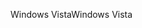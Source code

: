 <span data-ttu-id="5245c-101">Windows Vista</span><span class="sxs-lookup"><span data-stu-id="5245c-101">Windows Vista</span></span>